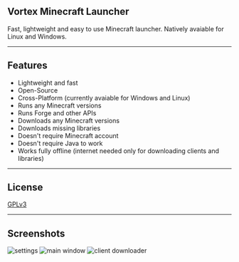 ## Vortex Minecraft Launcher

Fast, lightweight and easy to use Minecraft launcher. Natively avaiable for Linux and Windows.

---

## Features

* Lightweight and fast
* Open-Source
* Cross-Platform (currently avaiable for Windows and Linux)
* Runs any Minecraft versions
* Runs Forge and other APIs
* Downloads any Minecraft versions
* Downloads missing libraries
* Doesn't require Minecraft account
* Doesn't require Java to work
* Works fully offline (internet needed only for downloading clients and libraries)

---

## License

[GPLv3](https://github.com/Kron4ek/minecraft-vortex-launcher/blob/master/LICENSE.txt)

---

## Screenshots

![settings](https://i.imgur.com/dkiweug.png)
![main window](https://i.imgur.com/pd2tnnK.png)
![client downloader](https://i.imgur.com/1QTjiDw.png)
